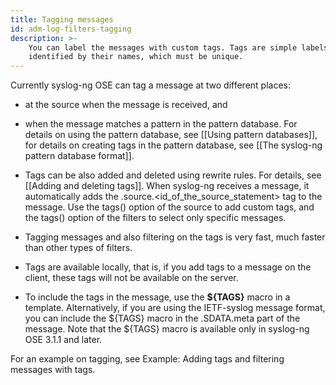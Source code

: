 ```yaml
---
title: Tagging messages
id: adm-log-filters-tagging
description: >-
    You can label the messages with custom tags. Tags are simple labels,
    identified by their names, which must be unique. 
---
```


Currently syslog-ng OSE can tag a message at two different places:

- at the source when the message is received, and

- when the message matches a pattern in the pattern database. For
    details on using the pattern database, see
    [[Using pattern databases]],
    for details on creating tags in the pattern database, see
    [[The syslog-ng pattern database format]].

- Tags can be also added and deleted using rewrite rules. For details,
    see [[Adding and deleting tags]].
    When syslog-ng receives a message, it automatically adds the
    .source.\<id\_of\_the\_source\_statement\> tag to the message. Use the
    tags() option of the source to add custom tags, and the tags() option of
    the filters to select only specific messages.

- Tagging messages and also filtering on the tags is very fast, much
    faster than other types of filters.

- Tags are available locally, that is, if you add tags to a message on
    the client, these tags will not be available on the server.

- To include the tags in the message, use the **${TAGS}** macro in a
    template. Alternatively, if you are using the IETF-syslog message
    format, you can include the ${TAGS} macro in the .SDATA.meta part
    of the message. Note that the ${TAGS} macro is available only in
    syslog-ng OSE 3.1.1 and later.

For an example on tagging, see Example: Adding tags and filtering messages
with tags.
